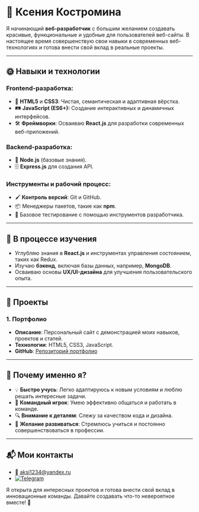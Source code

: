 # 🌻 Ксения Костромина  

Я начинающий **веб-разработчик** с большим желанием создавать красивые, функциональные и удобные для пользователей веб-сайты. В настоящее время совершенствую свои навыки в современных веб-технологиях и готова внести свой вклад в реальные проекты.  

---

## 🌞 Навыки и технологии  

### Frontend-разработка:  
- 🌟 **HTML5** и **CSS3**: Чистая, семантическая и адаптивная вёрстка.  
- 🛤 **JavaScript (ES6+):** Создание интерактивных и динамичных интерфейсов.  
- 🛠️ **Фреймворки**: Осваиваю **React.js** для разработки современных веб-приложений.  

### Backend-разработка:  
- 🔗 **Node.js** (базовые знания).  
- 🗄️ **Express.js** для создания API.  

### Инструменты и рабочий процесс:  
- 🖌️ **Контроль версий**: Git и GitHub.  
- 📦 Менеджеры пакетов, такие как **npm**.  
- 🧪 Базовое тестирование с помощью инструментов разработчика.  

---

## 📖 В процессе изучения  

- Углубляю знания в **React.js** и инструментах управления состоянием, таких как Redux.  
- Изучаю **бэкенд**, включая базы данных, например, **MongoDB**.  
- Осваиваю основы **UX/UI-дизайна** для улучшения пользовательского опыта.  

---

## 🌟 Проекты  

### **1. Портфолио**  
- **Описание**: Персональный сайт с демонстрацией моих навыков, проектов и статей.  
- **Технологии**: HTML5, CSS3, JavaScript.  
- **GitHub**: [Репозиторий портфолио](https://github.com/Aksi12344321/My-portfolio)  
 

---

## 🎯 Почему именно я?  

- 💡 **Быстро учусь**: Легко адаптируюсь к новым условиям и люблю решать интересные задачи.  
- 🤝 **Командный игрок**: Умею эффективно общаться и работать в команде.  
- 🔍 **Внимание к деталям**: Слежу за качеством кода и дизайна.  
- 🌱 **Желание развиваться**: Стремлюсь учиться и постоянно совершенствоваться в профессии.  

---

## 📬 Мои контакты  

- 📧 aksi1234@yandex.ru
- [![Telegram](https://img.shields.io/badge/Telegram-0088cc?style=for-the-badge&logo=telegram&logoColor=white)](https://t.me/Aksi1234) 

Я открыта для интересных проектов и готова внести свой вклад в инновационные команды. Давайте создавать что-то невероятное вместе! 🌸

